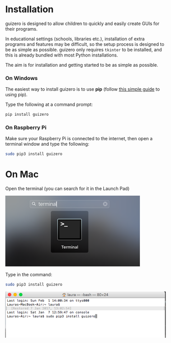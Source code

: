 # Installation

guizero is designed to allow children to quickly and easily create GUIs for their programs.

In educational settings (schools, libraries etc.), installation of extra programs and features may be difficult, so the setup process is designed to be as simple as possible. guizero only requires `tkinter` to be installed, and this is already bundled with most Python installations.

The aim is for installation and getting started to be as simple as possible.

### On Windows
The easiest way to install guizero is to use **pip** (follow [this simple guide](http://www.catcatcode.com/blog/installing-python-packages-with-pip) to using pip).

Type the following at a command prompt:

```bash
pip install guizero
```

### On Raspberry Pi
Make sure your Raspberry Pi is connected to the internet, then open a terminal window and type the following:

```bash
sudo pip3 install guizero
```

# On Mac
Open the terminal (you can search for it in the Launch Pad)

![Mac terminal](images/mac-terminal.png)

Type in the command:

```bash
sudo pip3 install guizero
```
![Mac install screenshot](images/mac-install.png)
